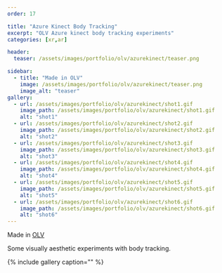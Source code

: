 ```yaml
---
order: 17

title: "Azure Kinect Body Tracking"
excerpt: "OLV Azure kinect body tracking experiments"
categories: [xr,ar]

header:
  teaser: /assets/images/portfolio/olv/azurekinect/teaser.png

sidebar:
  - title: "Made in OLV"
    image: /assets/images/portfolio/olv/azurekinect/teaser.png
    image_alt: "teaser"
gallery:
  - url: /assets/images/portfolio/olv/azurekinect/shot1.gif
    image_path: /assets/images/portfolio/olv/azurekinect/shot1.gif
    alt: "shot1"
  - url: /assets/images/portfolio/olv/azurekinect/shot2.gif
    image_path: /assets/images/portfolio/olv/azurekinect/shot2.gif
    alt: "shot2"
  - url: /assets/images/portfolio/olv/azurekinect/shot3.gif
    image_path: /assets/images/portfolio/olv/azurekinect/shot3.gif
    alt: "shot3"
  - url: /assets/images/portfolio/olv/azurekinect/shot4.gif
    image_path: /assets/images/portfolio/olv/azurekinect/shot4.gif
    alt: "shot4"
  - url: /assets/images/portfolio/olv/azurekinect/shot5.gif
    image_path: /assets/images/portfolio/olv/azurekinect/shot5.gif
    alt: "shot5"
  - url: /assets/images/portfolio/olv/azurekinect/shot6.gif
    image_path: /assets/images/portfolio/olv/azurekinect/shot6.gif
    alt: "shot6"
---
```

Made in [OLV](https://olv.global) 

Some visually aesthetic experiments with body tracking. 

{% include gallery caption="" %}